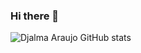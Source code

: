 ### Hi there 👋

![Djalma Araujo GitHub stats](https://github-readme-stats.vercel.app/api?username=djalmaaraujo&show_icons=true&theme=dracula&count_private=true)
